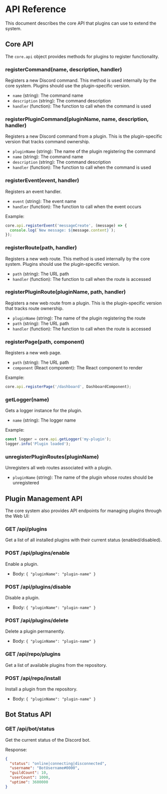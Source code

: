 # API Reference

This document describes the core API that plugins can use to extend the system.

## Core API

The `core.api` object provides methods for plugins to register functionality.

### registerCommand(name, description, handler)

Registers a new Discord command. This method is used internally by the core system. Plugins should use the plugin-specific version.

- `name` (string): The command name
- `description` (string): The command description
- `handler` (function): The function to call when the command is used

### registerPluginCommand(pluginName, name, description, handler)

Registers a new Discord command from a plugin. This is the plugin-specific version that tracks command ownership.

- `pluginName` (string): The name of the plugin registering the command
- `name` (string): The command name
- `description` (string): The command description
- `handler` (function): The function to call when the command is used

### registerEvent(event, handler)

Registers an event handler.

- `event` (string): The event name
- `handler` (function): The function to call when the event occurs

Example:
```javascript
core.api.registerEvent('messageCreate', (message) => {
  console.log(`New message: ${message.content}`);
});
```

### registerRoute(path, handler)

Registers a new web route. This method is used internally by the core system. Plugins should use the plugin-specific version.

- `path` (string): The URL path
- `handler` (function): The function to call when the route is accessed

### registerPluginRoute(pluginName, path, handler)

Registers a new web route from a plugin. This is the plugin-specific version that tracks route ownership.

- `pluginName` (string): The name of the plugin registering the route
- `path` (string): The URL path
- `handler` (function): The function to call when the route is accessed

### registerPage(path, component)

Registers a new web page.

- `path` (string): The URL path
- `component` (React component): The React component to render

Example:
```javascript
core.api.registerPage('/dashboard', DashboardComponent);
```

### getLogger(name)

Gets a logger instance for the plugin.

- `name` (string): The logger name

Example:
```javascript
const logger = core.api.getLogger('my-plugin');
logger.info('Plugin loaded');
```

### unregisterPluginRoutes(pluginName)

Unregisters all web routes associated with a plugin.

- `pluginName` (string): The name of the plugin whose routes should be unregistered

## Plugin Management API

The core system also provides API endpoints for managing plugins through the Web UI:

### GET /api/plugins

Get a list of all installed plugins with their current status (enabled/disabled).

### POST /api/plugins/enable

Enable a plugin.

- Body: `{ "pluginName": "plugin-name" }`

### POST /api/plugins/disable

Disable a plugin.

- Body: `{ "pluginName": "plugin-name" }`

### POST /api/plugins/delete

Delete a plugin permanently.

- Body: `{ "pluginName": "plugin-name" }`

### GET /api/repo/plugins

Get a list of available plugins from the repository.

### POST /api/repo/install

Install a plugin from the repository.

- Body: `{ "pluginName": "plugin-name" }`

## Bot Status API

### GET /api/bot/status

Get the current status of the Discord bot.

Response:
```json
{
  "status": "online|connecting|disconnected",
  "username": "BotUsername#0000",
  "guildCount": 10,
  "userCount": 1000,
  "uptime": 3600000
}
```